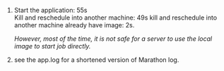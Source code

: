 1. Start the application: 55s  
   Kill and reschedule into another machine: 49s
   kill and reschedule into another machine already have image: 2s. 
   
   *However, most of the time, it is not safe for a server to use the local image to start job directly.*
2. see the app.log for a shortened version of Marathon log. 

